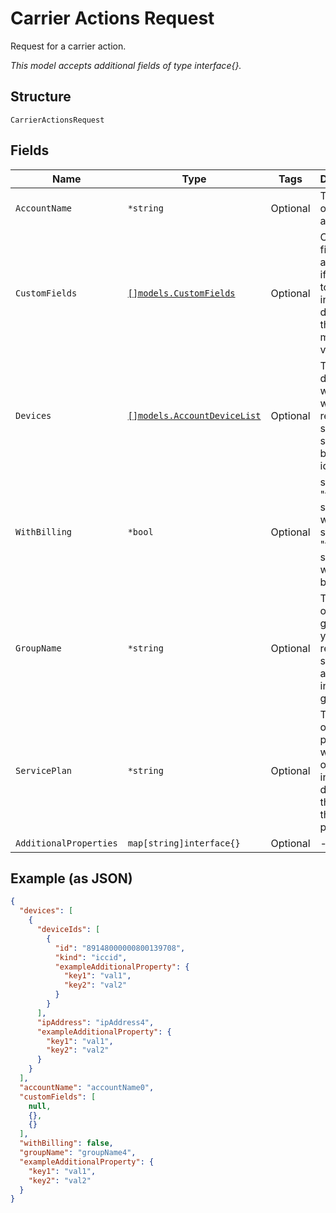 
# Carrier Actions Request

Request for a carrier action.

*This model accepts additional fields of type interface{}.*

## Structure

`CarrierActionsRequest`

## Fields

| Name | Type | Tags | Description |
|  --- | --- | --- | --- |
| `AccountName` | `*string` | Optional | The name of a billing account. |
| `CustomFields` | [`[]models.CustomFields`](../../doc/models/custom-fields.md) | Optional | Custom field names and values, if you want to only include devices that have matching values. |
| `Devices` | [`[]models.AccountDeviceList`](../../doc/models/account-device-list.md) | Optional | The devices for which you want to restore service, specified by device identifier. |
| `WithBilling` | `*bool` | Optional | set to "true" to suspend with billing, set to "false" to suspend without billing |
| `GroupName` | `*string` | Optional | The name of a device group, if you want to restore service for all devices in that group. |
| `ServicePlan` | `*string` | Optional | The name of a service plan, if you want to only include devices that have that service plan. |
| `AdditionalProperties` | `map[string]interface{}` | Optional | - |

## Example (as JSON)

```json
{
  "devices": [
    {
      "deviceIds": [
        {
          "id": "89148000000800139708",
          "kind": "iccid",
          "exampleAdditionalProperty": {
            "key1": "val1",
            "key2": "val2"
          }
        }
      ],
      "ipAddress": "ipAddress4",
      "exampleAdditionalProperty": {
        "key1": "val1",
        "key2": "val2"
      }
    }
  ],
  "accountName": "accountName0",
  "customFields": [
    null,
    {},
    {}
  ],
  "withBilling": false,
  "groupName": "groupName4",
  "exampleAdditionalProperty": {
    "key1": "val1",
    "key2": "val2"
  }
}
```

